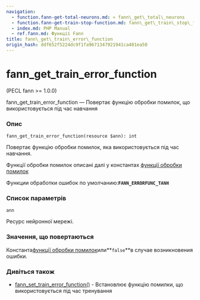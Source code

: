 ```yaml
---
navigation:
  - function.fann-get-total-neurons.md: « fann\_get\_total\_neurons
  - function.fann-get-train-stop-function.md: fann\_get\_train\_stop\_function »
  - index.md: PHP Manual
  - ref.fann.md: Функції Fann
title: fann\_get\_train\_error\_function
origin_hash: ddf652f5224dc9f1fa9671347921941ca401ea50
---
```

# fann\_get\_train\_error\_function

(PECL fann >= 1.0.0)

fann\_get\_train\_error\_function — Повертає функцію обробки помилок, що використовується під час навчання

### Опис

```methodsynopsis
fann_get_train_error_function(resource $ann): int
```

Повертає функцію обробки помилок, яка використовується під час навчання.

Функції обробки помилок описані далі у константах [функції обробки помилок](fann.constants.md#constants.fann-errorfunc)

Функции обработки ошибок по умолчанию:**`FANN_ERRORFUNC_TANH`**

### Список параметрів

`ann`

Ресурс нейронної мережі.

### Значення, що повертаються

Константа[функції обробки помилок](fann.constants.md#constants.fann-errorfunc)или\*\*`false`\*\*в случае возникновения ошибки.

### Дивіться також

-   [fann\_set\_train\_error\_function()](function.fann-set-train-error-function.md) \- Встановлює функцію помилки, що використовується під час тренування
